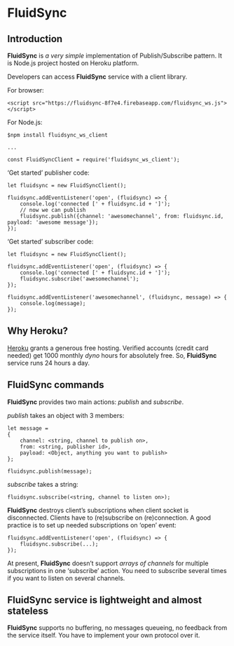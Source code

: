 # FluidSync

## Introduction

**FluidSync** is *a very simple* implementation of Publish/Subscribe pattern. It is Node.js project hosted on Heroku platform.

Developers can access **FluidSync** service with a client library.

For browser:

```
<script src="https://fluidsync-8f7e4.firebaseapp.com/fluidsync_ws.js"></script>
```

For Node.js:

```
$npm install fluidsync_ws_client

... 

const FluidSyncClient = require('fluidsync_ws_client');
```

‘Get started’ publisher code:

```
let fluidsync = new FluidSyncClient();

fluidsync.addEventListener('open', (fluidsync) => {
    console.log('connected [' + fluidsync.id + ']');
    // now we can publish
    fluidsync.publish({channel: 'awesomechannel', from: fluidsync.id, payload: 'awesome message'});
});
```

‘Get started’ subscriber code:

```
let fluidsync = new FluidSyncClient();

fluidsync.addEventListener('open', (fluidsync) => {
    console.log('connected [' + fluidsync.id + ']');               
    fluidsync.subscribe('awesomechannel');
});

fluidsync.addEventListener('awesomechannel', (fluidsync, message) => {
    console.log(message);    
});                      
```

## Why Heroku?

[Heroku](https://www.heroku.com) grants a generous free hosting. Verified accounts (credit card needed) get 1000 monthly *dyno* hours for absolutely free. So, **FluidSync** service runs 24 hours a day.

## FluidSync commands

**FluidSync** provides two main actions: *publish* and *subscribe*.

*publish* takes an object with 3 members:

```
let message = 
{
    channel: <string, channel to publish on>, 
    from: <string, publisher id>, 
    payload: <Object, anything you want to publish>
};

fluidsync.publish(message);
```

*subscribe* takes a string:

```
fluidsync.subscribe(<string, channel to listen on>);
```

**FluidSync** destroys client’s subscriptions when client socket is disconnected. Clients have to (re)subscribe on (re)connection. A good practice is to set up needed subscriptions on ‘open’ event:

```
fluidsync.addEventListener('open', (fluidsync) => {
    fluidsync.subscribe(...);
});
```

At present, **FluidSync** doesn’t support *arrays of channels* for multiple subscriptions in one ‘subscribe’ action. You need to subscribe several times if you want to listen on several channels.

## FluidSync service is lightweight and almost stateless

**FluidSync** supports no buffering, no messages queueing, no feedback from the service itself. You have to implement your own protocol over it.

